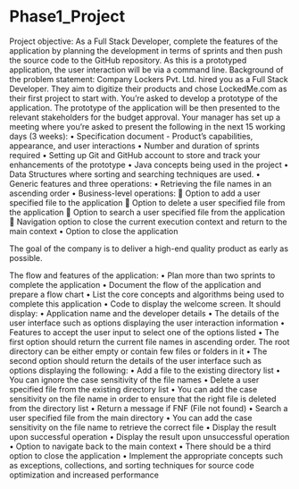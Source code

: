 # Phase1_Project
Project objective: 
As a Full Stack Developer, complete the features of the application by planning the development in terms of sprints and then push the source code to the GitHub repository. As this is a prototyped application, the user interaction will be via a command line. 
Background of the problem statement:
Company Lockers Pvt. Ltd. hired you as a Full Stack Developer. They aim to digitize their products and chose LockedMe.com as their first project to start with. You’re asked to develop a prototype of the application. The prototype of the application will be then presented to the relevant stakeholders for the budget approval. Your manager has set up a meeting where you’re asked to present the following in the next 15 working days (3 weeks): 
•	Specification document - Product’s capabilities, appearance, and user interactions
•	Number and duration of sprints required 
•	Setting up Git and GitHub account to store and track your enhancements of the prototype 
•	Java concepts being used in the project
•	Data Structures where sorting and searching techniques are used.
•	Generic features and three operations:
•	Retrieving the file names in an ascending order
•	Business-level operations:
	Option to add a user specified file to the application
	Option to delete a user specified file from the application
	Option to search a user specified file from the application
	Navigation option to close the current execution context and return to the main context
•	Option to close the application
 
The goal of the company is to deliver a high-end quality product as early as possible. 
 
The flow and features of the application:
•	Plan more than two sprints to complete the application
•	Document the flow of the application and prepare a flow chart 
•	List the core concepts and algorithms being used to complete this application
•	Code to display the welcome screen. It should display:
•	Application name and the developer details 
•	The details of the user interface such as options displaying the user interaction information 
•	Features to accept the user input to select one of the options listed
•	The first option should return the current file names in ascending order. The root directory can be either empty or contain few files or folders in it
•	The second option should return the details of the user interface such as options displaying the following:
•	Add a file to the existing directory list
•	You can ignore the case sensitivity of the file names
•	Delete a user specified file from the existing directory list
•	You can add the case sensitivity on the file name in order to ensure that the right file is deleted from the directory list
•	Return a message if FNF (File not found)
•	Search a user specified file from the main directory
•	You can add the case sensitivity on the file name to retrieve the correct file
•	Display the result upon successful operation
•	Display the result upon unsuccessful operation
•	Option to navigate back to the main context
•	There should be a third option to close the application
•	Implement the appropriate concepts such as exceptions, collections, and sorting techniques for source code optimization and increased performance 
